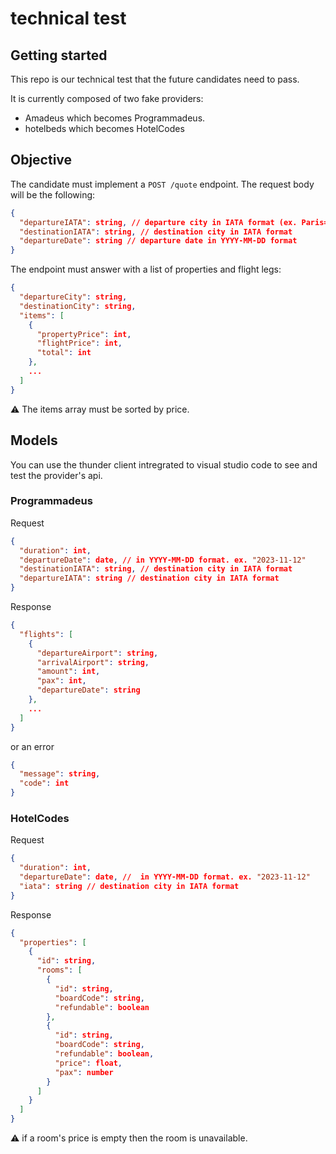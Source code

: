 # technical test

## Getting started

This repo is our technical test that the future candidates need to pass.

It is currently composed of two fake providers:
- Amadeus which becomes Programmadeus.
- hotelbeds which becomes HotelCodes


## Objective

The candidate must implement a  `POST /quote` endpoint.
The request body will be the following:
```json
{
  "departureIATA": string, // departure city in IATA format (ex. Paris=PAR (check format on web))
  "destinationIATA": string, // destination city in IATA format
  "departureDate": string // departure date in YYYY-MM-DD format
}
```

The endpoint must answer with a list of properties and flight legs:
```json
{
  "departureCity": string,
  "destinationCity": string,
  "items": [
    {
      "propertyPrice": int,
      "flightPrice": int,
      "total": int
    },
    ...
  ]
}
```

:warning: The items array must be sorted by price.

## Models
You can use the thunder client intregrated to visual studio code to see and test the provider's api.

### Programmadeus
Request
```json
{
  "duration": int,
  "departureDate": date, // in YYYY-MM-DD format. ex. "2023-11-12"
  "destinationIATA": string, // destination city in IATA format
  "departureIATA": string // destination city in IATA format
}
```
Response
```json
{
  "flights": [
    {
      "departureAirport": string,
      "arrivalAirport": string,
      "amount": int,
      "pax": int,
      "departureDate": string
    },
    ...
  ]
}
```

or an error
```json
{
  "message": string,
  "code": int
}
``````

### HotelCodes
Request
```json
{
  "duration": int,
  "departureDate": date, //  in YYYY-MM-DD format. ex. "2023-11-12"
  "iata": string // destination city in IATA format
}
```
Response
```json
{
  "properties": [
    {
      "id": string,
      "rooms": [
        {
          "id": string,
          "boardCode": string,
          "refundable": boolean
        },
        {
          "id": string,
          "boardCode": string,
          "refundable": boolean,
          "price": float,
          "pax": number
        }
      ]
    }
  ]
}
```

:warning: if a room's price is empty then the room is unavailable.